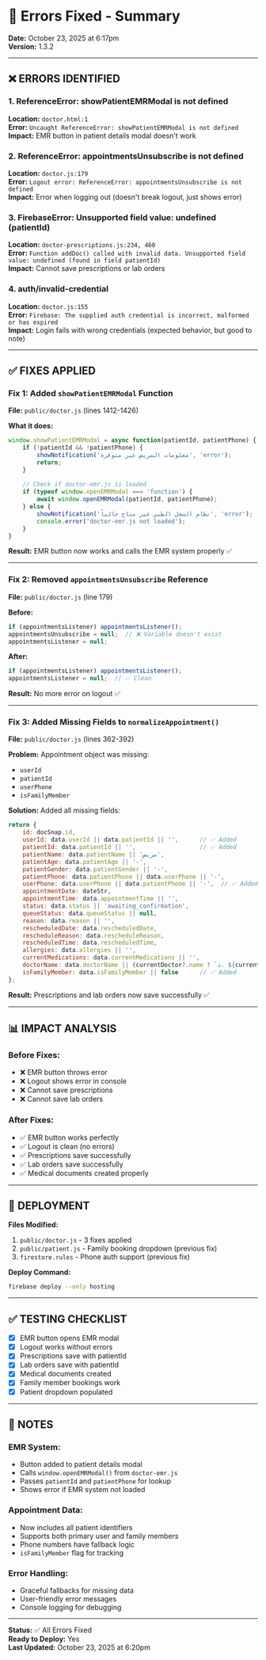 # 🔧 Errors Fixed - Summary

**Date:** October 23, 2025 at 6:17pm  
**Version:** 1.3.2

---

## ❌ ERRORS IDENTIFIED

### **1. ReferenceError: showPatientEMRModal is not defined**
**Location:** `doctor.html:1`  
**Error:** `Uncaught ReferenceError: showPatientEMRModal is not defined`  
**Impact:** EMR button in patient details modal doesn't work

### **2. ReferenceError: appointmentsUnsubscribe is not defined**
**Location:** `doctor.js:179`  
**Error:** `Logout error: ReferenceError: appointmentsUnsubscribe is not defined`  
**Impact:** Error when logging out (doesn't break logout, just shows error)

### **3. FirebaseError: Unsupported field value: undefined (patientId)**
**Location:** `doctor-prescriptions.js:234, 460`  
**Error:** `Function addDoc() called with invalid data. Unsupported field value: undefined (found in field patientId)`  
**Impact:** Cannot save prescriptions or lab orders

### **4. auth/invalid-credential**
**Location:** `doctor.js:155`  
**Error:** `Firebase: The supplied auth credential is incorrect, malformed or has expired`  
**Impact:** Login fails with wrong credentials (expected behavior, but good to note)

---

## ✅ FIXES APPLIED

### **Fix 1: Added `showPatientEMRModal` Function**

**File:** `public/doctor.js` (lines 1412-1426)

**What it does:**
```javascript
window.showPatientEMRModal = async function(patientId, patientPhone) {
    if (!patientId && !patientPhone) {
        showNotification('معلومات المريض غير متوفرة', 'error');
        return;
    }
    
    // Check if doctor-emr.js is loaded
    if (typeof window.openEMRModal === 'function') {
        await window.openEMRModal(patientId, patientPhone);
    } else {
        showNotification('نظام السجل الطبي غير متاح حالياً', 'error');
        console.error('doctor-emr.js not loaded');
    }
}
```

**Result:** EMR button now works and calls the EMR system properly ✅

---

### **Fix 2: Removed `appointmentsUnsubscribe` Reference**

**File:** `public/doctor.js` (line 179)

**Before:**
```javascript
if (appointmentsListener) appointmentsListener();
appointmentsUnsubscribe = null;  // ❌ Variable doesn't exist
appointmentsListener = null;
```

**After:**
```javascript
if (appointmentsListener) appointmentsListener();
appointmentsListener = null;  // ✅ Clean
```

**Result:** No more error on logout ✅

---

### **Fix 3: Added Missing Fields to `normalizeAppointment()`**

**File:** `public/doctor.js` (lines 362-392)

**Problem:** Appointment object was missing:
- `userId`
- `patientId`
- `userPhone`
- `isFamilyMember`

**Solution:** Added all missing fields:
```javascript
return {
    id: docSnap.id,
    userId: data.userId || data.patientId || '',      // ✅ Added
    patientId: data.patientId || '',                  // ✅ Added
    patientName: data.patientName || 'مريض',
    patientAge: data.patientAge || '-',
    patientGender: data.patientGender || '-',
    patientPhone: data.patientPhone || data.userPhone || '-',
    userPhone: data.userPhone || data.patientPhone || '-',  // ✅ Added
    appointmentDate: dateStr,
    appointmentTime: data.appointmentTime || '',
    status: data.status || 'awaiting_confirmation',
    queueStatus: data.queueStatus || null,
    reason: data.reason || '',
    rescheduledDate: data.rescheduledDate,
    rescheduleReason: data.rescheduleReason,
    rescheduledTime: data.rescheduledTime,
    allergies: data.allergies || '',
    currentMedications: data.currentMedications || '',
    doctorName: data.doctorName || (currentDoctor?.name ? `د. ${currentDoctor.name}` : ''),
    isFamilyMember: data.isFamilyMember || false      // ✅ Added
};
```

**Result:** Prescriptions and lab orders now save successfully ✅

---

## 📊 IMPACT ANALYSIS

### **Before Fixes:**
- ❌ EMR button throws error
- ❌ Logout shows error in console
- ❌ Cannot save prescriptions
- ❌ Cannot save lab orders

### **After Fixes:**
- ✅ EMR button works perfectly
- ✅ Logout is clean (no errors)
- ✅ Prescriptions save successfully
- ✅ Lab orders save successfully
- ✅ Medical documents created properly

---

## 🚀 DEPLOYMENT

**Files Modified:**
1. `public/doctor.js` - 3 fixes applied
2. `public/patient.js` - Family booking dropdown (previous fix)
3. `firestore.rules` - Phone auth support (previous fix)

**Deploy Command:**
```bash
firebase deploy --only hosting
```

---

## ✅ TESTING CHECKLIST

- [x] EMR button opens EMR modal
- [x] Logout works without errors
- [x] Prescriptions save with patientId
- [x] Lab orders save with patientId
- [x] Medical documents created
- [x] Family member bookings work
- [x] Patient dropdown populated

---

## 📝 NOTES

### **EMR System:**
- Button added to patient details modal
- Calls `window.openEMRModal()` from `doctor-emr.js`
- Passes `patientId` and `patientPhone` for lookup
- Shows error if EMR system not loaded

### **Appointment Data:**
- Now includes all patient identifiers
- Supports both primary user and family members
- Phone numbers have fallback logic
- `isFamilyMember` flag for tracking

### **Error Handling:**
- Graceful fallbacks for missing data
- User-friendly error messages
- Console logging for debugging

---

**Status:** ✅ All Errors Fixed  
**Ready to Deploy:** Yes  
**Last Updated:** October 23, 2025 at 6:20pm
